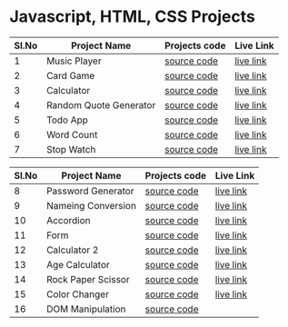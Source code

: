 # Javascript, HTML, CSS Projects

Sl.No  | Project Name | Projects code | Live Link 
-------|--------------|---------------|-----------
  1    | Music Player |[source code](https://github.com/Melto007/jsp1-music-player) | [live link](https://jsp1-music-player.netlify.app/)
  2    | Card Game |[source code](https://github.com/Melto007/jsp2-card-game) | [live link](https://jsp2-card-game.netlify.app/)
  3    | Calculator | [source code](https://github.com/Melto007/jsp3-calculator) | [live link](https://jsp3-calculator.netlify.app/)
  4    | Random Quote Generator | [source code](https://github.com/Melto007/jsp4-random-quote-generator) | [live link](https://jsp4-random-quote-generator.netlify.app/)  
  5    | Todo App | [source code](https://github.com/Melto007/js5-ToDoApp) | [live link](https://js5-todoapp.netlify.app/)
  6    | Word Count | [source code](https://github.com/Melto007/js7-word-count) | [live link](https://js7-word-count.netlify.app/)
  7    | Stop Watch |[source code](https://github.com/Melto007/js6-stop-watch) | [live link](https://js6-stop-watch.netlify.app/)
    
  Sl.No  | Project Name | Projects code | Live Link 
-------|--------------|-----------------|-----------
  8    | Password Generator | [source code](https://github.com/Melto007/project4-password-generator) | [live link](https://javascript4-password-generator.netlify.app/)
  9   | Nameing Conversion  | [source code](https://github.com/Melto007/Javascript2-Nameing-conversion) | [live link](https://javascript2-naming-conversion.netlify.app/)
  10   | Accordion | [source code](https://github.com/Melto007/Javascript1-Accordion) | [live link](https://javascript1-accordion.netlify.app/)
  11   | Form | [source code](https://github.com/Melto007/js_form) | [live link](https://myjsform.netlify.app/)
  12   | Calculator 2 | [source code](https://github.com/Melto007/javascript7-Calculator) | [live link](https://javascript7-calculator.netlify.app/)
  13   | Age Calculator  | [source code](https://github.com/Melto007/javascript6-age-calculator) | [live link](https://javascript6-age-calculator.netlify.app/)
  14   | Rock Paper Scissor | [source code](https://github.com/Melto007/javascript5-rock-paper-scissors) | [live link](https://javascript5-rock-paper-scissors.netlify.app/)
  15   | Color Changer | [source code](https://github.com/Melto007/Javascript3-color-changer) | [live link](https://javascript3-color-changer.netlify.app/)
  16   | DOM Manipulation | [source code](https://github.com/Melto007/Javascript1-Accordion) |